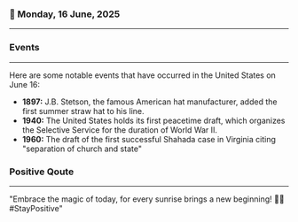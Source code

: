 ### 📅 Monday, 16 June, 2025
------
### Events
------
Here are some notable events that have occurred in the United States on June 16:

- **1897:** J.B. Stetson, the famous American hat manufacturer, added the first summer straw hat to his line.
- **1940:** The United States holds its first peacetime draft, which organizes the Selective Service for the duration of World War II.
- **1960:** The draft of the first successful Shahada case in Virginia citing "separation of church and state"
### Positive Qoute
------
"Embrace the magic of today, for every sunrise brings a new beginning! 🌅✨ #StayPositive"
